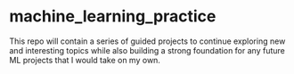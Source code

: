 # machine_learning_practice

This repo will contain a series of guided projects to continue exploring new and interesting topics while also building a strong foundation for any future ML projects that I would take on my own. 
